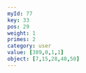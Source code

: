 ```yaml
---
myId: 77
key: 33
pos: 29
weight: 1
primes: 2
category: user
value: [389,0,1,1]
object: [7,15,28,40,50]
---
```


